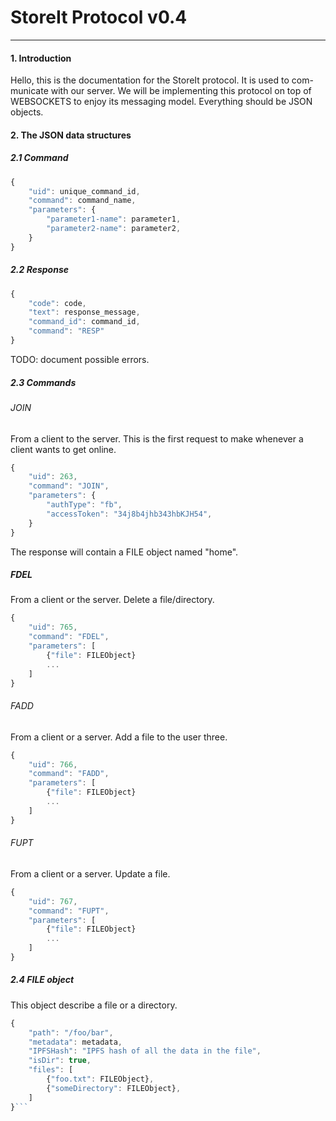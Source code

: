 StoreIt Protocol v0.4
=====================
---

#### 1. Introduction

Hello, this is the documentation for the StoreIt protocol. It is used to com- municate with our server. We will be implementing this protocol on top of WEBSOCKETS to enjoy its messaging model.
Everything should be JSON objects.

#### 2. The JSON data structures

##### 2.1 Command

```javascript
{
	"uid": unique_command_id,
	"command": command_name,
	"parameters": {
		"parameter1-name": parameter1,
		"parameter2-name": parameter2,
	}
}
```

##### 2.2 Response

```javascript
{
	"code": code,
	"text": response_message,
	"command_id": command_id,
	"command": "RESP"
}
```
TODO: document possible errors.

##### 2.3 Commands

###### JOIN

From a client to the server.
This is the first request to make whenever a client wants to get online.

```javascript
{
	"uid": 263,
	"command": "JOIN",
	"parameters": {
		"authType": "fb",
		"accessToken": "34j8b4jhb343hbKJH54",
	}
}
```

The response will contain a FILE object named "home".

##### FDEL

From a client or the server.
Delete a file/directory.

```javascript
{
	"uid": 765,
	"command": "FDEL",
	"parameters": [
		{"file": FILEObject}
		...
	]
}
```

###### FADD

From a client or a server.
Add a file to the user three.

```javascript
{
	"uid": 766,
	"command": "FADD",
	"parameters": [
		{"file": FILEObject}
		...
	]
}
```

###### FUPT

From a client or a server.
Update a file.

```javascript
{
	"uid": 767,
	"command": "FUPT",
	"parameters": [
		{"file": FILEObject}
		...
	]
}
```

##### 2.4 FILE object

This object describe a file or a directory.

```javascript
{
	"path": "/foo/bar",
	"metadata": metadata,
	"IPFSHash": "IPFS hash of all the data in the file",
	"isDir": true,
	"files": [
		{"foo.txt": FILEObject},
		{"someDirectory": FILEObject},
	]
}```
